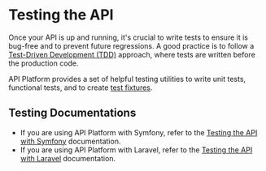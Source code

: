 # Testing the API

Once your API is up and running, it's crucial to write tests to ensure it is bug-free and to prevent future regressions.
A good practice is to follow a [Test-Driven Development (TDD)](https://martinfowler.com/bliki/TestDrivenDevelopment.html)
approach, where tests are written before the production code.

API Platform provides a set of helpful testing utilities to write unit tests, functional tests, and to create
[test fixtures](https://en.wikipedia.org/wiki/Test_fixture#Software).

## Testing Documentations

- If you are using API Platform with Symfony, refer to the [Testing the API with Symfony](/symfony/testing.md) documentation.
- If you are using API Platform with Laravel, refer to the [Testing the API with Laravel](/laravel/testing.md) documentation.
